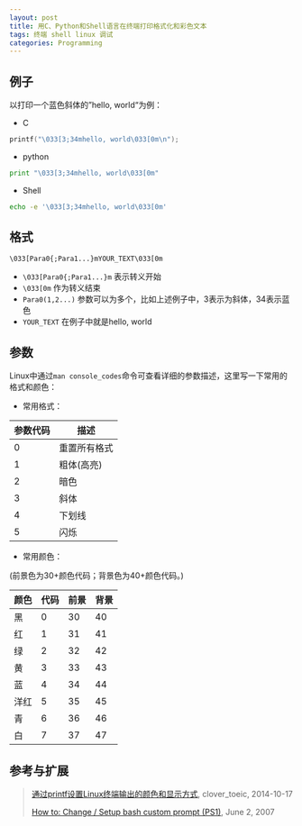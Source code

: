 ```yaml
---
layout: post
title: 用C、Python和Shell语言在终端打印格式化和彩色文本
tags: 终端 shell linux 调试 
categories: Programming
---
```


## 例子
以打印一个蓝色斜体的”hello, world“为例：
* C
```cpp
printf("\033[3;34mhello, world\033[0m\n");
```

* python
```python
print "\033[3;34mhello, world\033[0m"
```

* Shell
```bash
echo -e '\033[3;34mhello, world\033[0m'
```

## 格式

```
\033[Para0{;Para1...}mYOUR_TEXT\033[0m
```

<!--more-->
* `\033[Para0{;Para1...}m` 表示转义开始
* `\033[0m` 作为转义结束
* `Para0(1,2...)` 参数可以为多个，比如上述例子中，3表示为斜体，34表示蓝色
* `YOUR_TEXT` 在例子中就是hello, world


## 参数

Linux中通过`man console_codes`命令可查看详细的参数描述，这里写一下常用的格式和颜色：

* 常用格式：

|参数代码|描述|
|---|---|
|0|重置所有格式|
|1|粗体(高亮)|
|2|暗色|
|3|斜体|
|4|下划线|
|5|闪烁|

* 常用颜色：

(前景色为30+颜色代码；背景色为40+颜色代码。)

|颜色|代码|前景|背景|
|--|--|--|--|
|黑|0|30|40|
|红|1|31|41|
|绿|2|32|42|
|黄|3|33|43|
|蓝|4|34|44|
|洋红|5|35|45|
|青|6|36|46|
|白|7|37|47|

## 参考与扩展

> [通过printf设置Linux终端输出的颜色和显示方式](http://www.cnblogs.com/clover-toeic/p/4031618.html), clover_toeic, 2014-10-17
>
> [How to: Change / Setup bash custom prompt (PS1)](https://www.cyberciti.biz/tips/howto-linux-unix-bash-shell-setup-prompt.html), June 2, 2007
